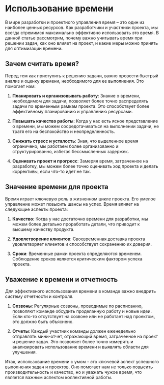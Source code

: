 # Использование времени

В мире разработки и проектного управления время – это один из наиболее ценных ресурсов. Как разработчики и участники проекта, мы всегда стремимся максимально эффективно использовать это время. В данной статье рассмотрим, почему важно учитывать время при решении задач, как оно влияет на проект, и какие меры можно принять для оптимизации времени.

## Зачем считать время?

Перед тем как приступить к решению задачи, важно провести быстрый анализ и оценку времени, необходимого для ее выполнения. Это помогает нам:

1. **Планировать и организовывать работу**: Знание о времени, необходимом для задачи, позволяет более точно распределять задачи по временным рамкам проекта. Это способствует более эффективному планированию и управлению ресурсами.

2. **Повышать качество работы**: Когда у нас есть ясное представление о времени, мы можем сосредотачиваться на выполнении задачи, не тратя его на беспокойство и неопределенность.

3. **Снижать стресс и усталость**: Зная, что выделенное время ограничено, мы работаем более организованно и структурированно, избегая бессмысленных задержек.

4. **Оценивать проект и прогресс**: Замеряя время, затраченное на разработку, мы можем более точно оценивать ход проекта и делать коррективы, если что-то идет не так.

## Значение времени для проекта

Время играет ключевую роль в жизненном цикле проекта. Его умелое управление может повысить шансы на успех. Время влияет на следующие аспекты проекта:

1. **Качество**: Когда у нас достаточно времени для разработки, мы можем более детально проработать детали, что приводит к высшему качеству продукта.

2. **Удовлетворение клиентов**: Своевременная доставка проекта удовлетворяет клиентов и способствует сохранению их доверия.

3. **Сроки**: Временные рамки проекта определяются временем. Соблюдение сроков является критическим фактором успеха проекта.

## Уважение к времени и отчетность

Для эффективного использования времени в команде важно внедрить систему отчетности и контроля. 

1. **Созвоны**: Регулярные созвоны, проводимые по расписанию, позволяют команде обсудить проделанную работу и новые идеи. Если кто-то отсутствует на созвоне или не работает над проектом, это должно быть объяснено.

2. **Отчеты**: Каждый участник команды должен еженедельно отправлять мини-отчет, отражающий время, затраченное на проект и решение задач. Это позволяет более точно измерять и анализировать использование времени и выявлять области для улучшения.

Итак, использование времени с умом - это ключевой аспект успешного выполнения задач и проектов. Оно помогает нам не только повысить производительность и качество, но и уважать чужое время, что является важным аспектом коллективной работы.
